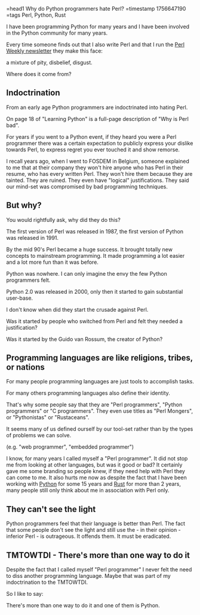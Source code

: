 =head1 Why do Python programmers hate Perl?
=timestamp 1756647190
=tags Perl, Python, Rust




I have been programming Python for many years and I have been involved in the Python community for many years.

Every time someone finds out that I also write Perl and that I run the [Perl Weekly newsletter](https://perlweekly.com/) they make this face:

a mixture of pity, disbelief, disgust.

Where does it come from?

## Indoctrination

From an early age Python programmers are indoctrinated into hating Perl.

On page 18 of "Learning Python" is a full-page description of "Why is Perl bad".

For years if you went to a Python event, if they heard you were a Perl programmer there was a certain expectation to publicly express your dislike towards Perl, to express regret you ever touched it and show remorse.

I recall years ago, when I went to FOSDEM in Belgium, someone explained to me that at their company they won't hire anyone who has Perl in their resume, who has every written Perl. They won't hire them because they are tainted. They are ruined. They even have "logical" justifications. They said our mind-set was compromised by bad programming techniques.

## But why?

You would rightfully ask, why did they do this?

The first version of Perl was released in 1987, the first version of Python was released in 1991.

By the mid 90's Perl became a huge success. It brought totally new concepts to mainstream programming.
It made programming a lot easier and a lot more fun than it was before.

Python was nowhere. I can only imagine the envy the few Python programmers felt.

Python 2.0 was released in 2000, only then it started to gain substantial user-base.

I don't know when did they start the crusade against Perl.

Was it started by people who switched from Perl and felt they needed a justification?

Was it started by the Guido van Rossum, the creator of Python?

## Programming languages are like religions, tribes, or nations

For many people programming languages are just tools to accomplish tasks.

For many others programming languages also define their identity.

That's why some people say that they are "Perl programmers", "Python programmers" or "C programmers".
They even use titles as "Perl Mongers", or "Pythonistas" or "Rustaceans".

It seems many of us defined ourself by our tool-set rather than by the types of problems we can solve.

(e.g. "web programmer", "embedded programmer")

I know, for many years I called myself a "Perl programmer".
It did not stop me from looking at other languages, but was it good or bad? It certainly gave me some branding
so people knew, if they need help with Perl they can come to me. It also hurts me now as despite the fact that
I have been working with [Python](/python) for some 15 years and [Rust](/rust) for more than 2 years,
many people still only think about me in association with Perl only.


## They can't see the light

Python programmers feel that their language is better than Perl. The fact that some people don't see the light and still use the - in their opinion - inferior Perl - is outrageous. It offends them. It must be eradicated.


## TMTOWTDI - There's more than one way to do it

Despite the fact that I called myself "Perl programmer" I never felt the need to diss another programming language. Maybe that was part of my indoctrination to the TMTOWTDI.

So I like to say:

There's more than one way to do it and one of them is Python.





